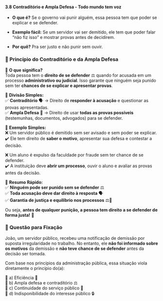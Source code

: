 #### **3.8 Contraditório e Ampla Defesa - Todo mundo tem voz**

- **O que é?** Se o governo vai punir alguém, essa pessoa tem que poder se explicar e se defender.
  
- **Exemplo fácil:** Se um servidor vai ser demitido, ele tem que poder falar “não fiz isso” e mostrar provas antes de decidirem.
  
- **Por quê?** Pra ser justo e não punir sem ouvir.
### **📌 Princípio do Contraditório e da Ampla Defesa**

🔹 **O que significa?**  
Toda pessoa tem o **direito de se defender** ⚖️ quando for acusada em um processo **administrativo ou judicial**. Isso garante que ninguém seja punido sem ter **chances de se explicar e apresentar provas**.

🔹 **Divisão Simples:**  
✅ **Contraditório** 🗣️ → Direito de **responder à acusação** e questionar as provas apresentadas.  
✅ **Ampla Defesa** 📜 → Direito de usar **todas as provas possíveis** (testemunhas, documentos, advogados) para se defender.

🔹 **Exemplo Simples:**  
❌ Um servidor público é demitido sem ser avisado e sem poder se explicar.  
✔️ Ele tem direito de **saber o motivo**, apresentar sua defesa e contestar a decisão.

❌ Um aluno é expulso da faculdade por fraude sem ter chance de se defender.  
✔️ A instituição deve **abrir um processo**, ouvir o aluno e avaliar as provas antes da decisão.

🔹 **Resumo Rápido:**  
✅ **Ninguém pode ser punido sem se defender** ⚖️  
✅ **Toda acusação deve dar direito à resposta** 🗣️  
✅ **Garantia de justiça e equilíbrio nos processos** ⚖️📜

Ou seja, **antes de qualquer punição, a pessoa tem direito a se defender de forma justa!** 🚀
### **📌 Questão para Fixação**

João, um servidor público, recebeu uma notificação de demissão por suposta irregularidade no trabalho. No entanto, ele **não foi informado sobre os motivos** da demissão e **não teve chance de se defender** antes da decisão ser tomada.

Com base nos princípios da administração pública, essa situação viola diretamente o princípio do(a):

🔹 a) Eficiência 🚀  
🔹 b) Ampla defesa e contraditório ⚖️  
🔹 c) Continuidade do serviço público 🔄  
🔹 d) Indisponibilidade do interesse público 🔒

